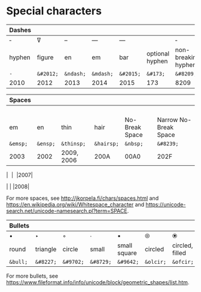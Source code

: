 # Special characters

|Dashes|||||||
|:---|:---|:---|:---|:---|:---|:---|
|&dash;|&#2012;|&ndash;|&mdash;|&horbar;|&#173;|&#8209;|
|hyphen|figure|en|em|bar|optional hyphen|non-breaking hyphen|
|`-`|`&#2012;`|`&ndash;`|`&mdash;`|`&#2015;`|`&#173;`|`&#8209;`|
|2010|2012|2013|2014|2015|173|8209|

|Spaces||||||
|:---|:---|:---|:---|:---|:---|
|&emsp;|&ensp;|&thinsp;|&hairsp;|&nbsp;|&#8239;|
|em|en|thin|hair|No-Break Space|Narrow No-Break Space|
|`&emsp;`|`&ensp;`|`&thinsp;`|`&hairsp;`|`&nbsp;`|`&#8239;`|
|2003|2002|2009, 2006|200A|00A0|202F|

|&numsp;|&numsp;|2007|

|&puncsp;|&puncsp;|2008|

For more spaces, see <http://jkorpela.fi/chars/spaces.html> and <https://en.wikipedia.org/wiki/Whitespace_character>
and <https://unicode-search.net/unicode-namesearch.pl?term=SPACE>.

|Bullets|||||||
|:---|:---|:---|:---|:---|:---|:---|
|&bull;|&#8227;|&#9702;|&#8729;|&#9642;|&olcir;|&ofcir;|
|round|triangle|circle|small|small square|circled|circled, filled|
|`&bull;`|`&#8227;`|`&#9702;`|`&#8729;`|`&#9642;`|`&olcir;`|`&ofcir;`|

For more bullets, see <https://www.fileformat.info/info/unicode/block/geometric_shapes/list.htm>.
